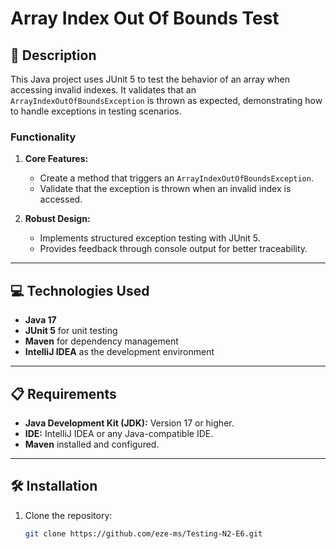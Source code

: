 # Array Index Out Of Bounds Test

## 📄 Description
This Java project uses JUnit 5 to test the behavior of an array when accessing invalid indexes. It validates that an `ArrayIndexOutOfBoundsException` is thrown as expected, demonstrating how to handle exceptions in testing scenarios.

### Functionality
1. **Core Features:**
    - Create a method that triggers an `ArrayIndexOutOfBoundsException`.
    - Validate that the exception is thrown when an invalid index is accessed.

2. **Robust Design:**
    - Implements structured exception testing with JUnit 5.
    - Provides feedback through console output for better traceability.

---

## 💻 Technologies Used
- **Java 17**
- **JUnit 5** for unit testing
- **Maven** for dependency management
- **IntelliJ IDEA** as the development environment

---

## 📋 Requirements
- **Java Development Kit (JDK):** Version 17 or higher.
- **IDE:** IntelliJ IDEA or any Java-compatible IDE.
- **Maven** installed and configured.

---

## 🛠️ Installation
1. Clone the repository:
   ```bash
   git clone https://github.com/eze-ms/Testing-N2-E6.git